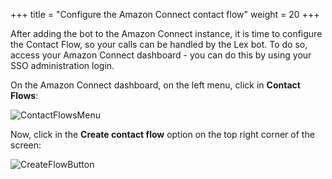 +++
title = "Configure the Amazon Connect contact flow"
weight = 20
+++


After adding the bot to the Amazon Connect instance, it is time to configure the Contact Flow, so your calls can be handled by the Lex bot. To do so, access your Amazon Connect dashboard - you can do this by using your SSO administration login.

On the Amazon Connect dashboard, on the left menu, click in **Contact Flows**:

![ContactFlowsMenu](/images/configure-contact-flow/contact_flow_menu.png)

Now, click in the **Create contact flow** option on the top right corner of the screen:

![CreateFlowButton](/images/configure-contact-flow/create_flow_button.png)

